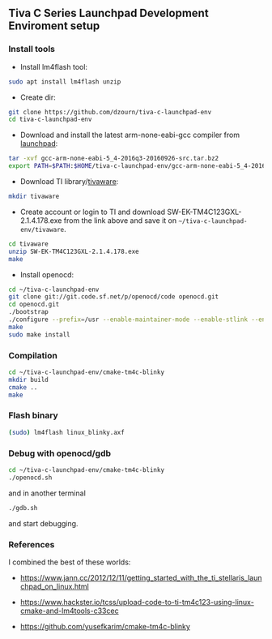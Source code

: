 ## Tiva C Series Launchpad Development Enviroment setup

### Install tools

- Install lm4flash tool:
```bash
sudo apt install lm4flash unzip
```

- Create dir:

```bash
git clone https://github.com/dzourn/tiva-c-launchpad-env
cd tiva-c-launchpad-env
```

- Download and install the latest arm-none-eabi-gcc compiler from [launchpad](https://launchpad.net/gcc-arm-embedded/+Download):

```bash
tar -xvf gcc-arm-none-eabi-5_4-2016q3-20160926-src.tar.bz2
export PATH=$PATH:$HOME/tiva-c-launchpad-env/gcc-arm-none-eabi-5_4-2016q3/bin
```

- Download TI library/[tivaware](https://software-dl.ti.com/tiva-c/SW-TM4C/latest/index_FDS.html):

```bash
mkdir tivaware
```
- Create account or login to TI and download SW-EK-TM4C123GXL-2.1.4.178.exe from the link above and save it on ```~/tiva-c-launchpad-env/tivaware```.

```bash
cd tivaware
unzip SW-EK-TM4C123GXL-2.1.4.178.exe
make
```

- Install openocd:
```bash
cd ~/tiva-c-launchpad-env
git clone git://git.code.sf.net/p/openocd/code openocd.git
cd openocd.git
./bootstrap
./configure --prefix=/usr --enable-maintainer-mode --enable-stlink --enable-ti-icdi
make
sudo make install
```

### Compilation

```bash
cd ~/tiva-c-launchpad-env/cmake-tm4c-blinky
mkdir build
cmake ..
make
```

### Flash binary

```bash
(sudo) lm4flash linux_blinky.axf
```

### Debug with openocd/gdb

```bash
cd ~/tiva-c-launchpad-env/cmake-tm4c-blinky
./openocd.sh
```
and in another terminal
```bash
./gdb.sh
```
and start debugging.

### References

I combined the best of these worlds:

- https://www.jann.cc/2012/12/11/getting_started_with_the_ti_stellaris_launchpad_on_linux.html

- https://www.hackster.io/tcss/upload-code-to-ti-tm4c123-using-linux-cmake-and-lm4tools-c33cec

- https://github.com/yusefkarim/cmake-tm4c-blinky

